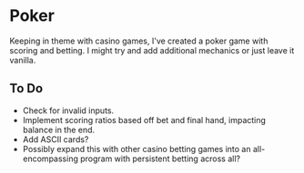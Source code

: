 # Poker

Keeping in theme with casino games, I've created a poker game with scoring and betting. I might try and add additional mechanics or just leave it vanilla.


## **To Do**

- Check for invalid inputs.
- Implement scoring ratios based off bet and final hand, impacting balance in the end.
- Add ASCII cards?
- Possibly expand this with other casino betting games into an all-encompassing program with persistent betting across all?
